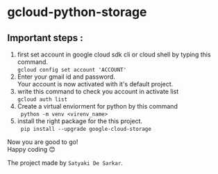# gcloud-python-storage 

## Important steps :
1. first set account in google cloud sdk cli or cloud shell by typing this command.<br/>
`gcloud config set account 'ACCOUNT'`<br/>
2. Enter your gmail id and password.<br/>
Your account is now activated with it's default project.
3. write this command to check you account in activate list <br/>`gcloud auth list`
4. Create a virtual enviorment for python by this command<br/> ` python -m venv <virenv_name>`
5. install the right package for the this project.<br/>` pip install --upgrade google-cloud-storage`

Now you are good to go!<br/>
Happy coding 😊

The project made by `Satyaki De Sarkar`.
